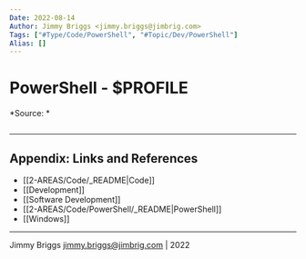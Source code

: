 ```yaml
---
Date: 2022-08-14
Author: Jimmy Briggs <jimmy.briggs@jimbrig.com>
Tags: ["#Type/Code/PowerShell", "#Topic/Dev/PowerShell"]
Alias: []
---
```


# PowerShell - $PROFILE

*Source: *

```powershell

```

***

## Appendix: Links and References

- [[2-AREAS/Code/_README|Code]]
- [[Development]]
- [[Software Development]]
- [[2-AREAS/Code/PowerShell/_README|PowerShell]]
- [[Windows]]


***

Jimmy Briggs <jimmy.briggs@jimbrig.com> | 2022